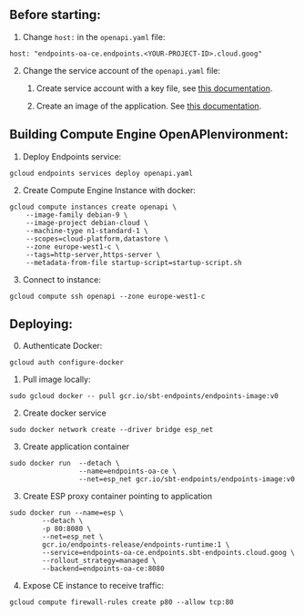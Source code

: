 ## Before starting:

1. Change `host:` in the `openapi.yaml` file:

```
host: "endpoints-oa-ce.endpoints.<YOUR-PROJECT-ID>.cloud.goog"
```

2. Change the service account of the `openapi.yaml` file:

    1. Create service account with a key file, see [this documentation](https://cloud.google.com/endpoints/docs/openapi/service-account-authentication#create_service_account). 
    
    2. Create an image of the application. See [this documentation](https://github.com/joangro/cloud-endpoints/tree/master/base/openapi-docker-application).

## Building Compute Engine OpenAPIenvironment:

1. Deploy Endpoints service:

```
gcloud endpoints services deploy openapi.yaml
```

2. Create Compute Engine Instance with docker:

```
gcloud compute instances create openapi \
	--image-family debian-9 \
	--image-project debian-cloud \
	--machine-type n1-standard-1 \
	--scopes=cloud-platform,datastore \
	--zone europe-west1-c \
	--tags=http-server,https-server \
	--metadata-from-file startup-script=startup-script.sh
```

3. Connect to instance:

```
gcloud compute ssh openapi --zone europe-west1-c
```

## Deploying:

0. Authenticate Docker:

```
gcloud auth configure-docker
``` 

1. Pull image locally:

```
sudo gcloud docker -- pull gcr.io/sbt-endpoints/endpoints-image:v0
```

2. Create docker service
    
```
sudo docker network create --driver bridge esp_net
```

3. Create application container

```
sudo docker run  --detach \
                 --name=endpoints-oa-ce \
                 --net=esp_net gcr.io/sbt-endpoints/endpoints-image:v0
```

3. Create ESP proxy container pointing to application

```
sudo docker run --name=esp \
		--detach \
		-p 80:8080 \
		--net=esp_net \
		gcr.io/endpoints-release/endpoints-runtime:1 \
		--service=endpoints-oa-ce.endpoints.sbt-endpoints.cloud.goog \
		--rollout_strategy=managed \
		--backend=endpoints-oa-ce:8080
```

4. Expose CE instance to receive traffic:

```
gcloud compute firewall-rules create p80 --allow tcp:80
```

